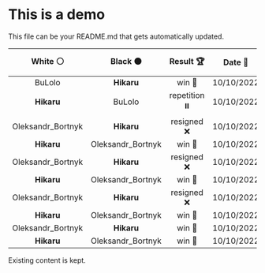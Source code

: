 # This is a demo

This file can be your README.md that gets automatically updated.

<!--START_SECTION:chessStats-->
<!-- Automatically generated with https://github.com/Balastrong/chess-stats-action -->

| White ⚪ | Black ⚫ | Result 🏆 | Date 📅 | Position 🗺️ |
|:---:|:---:|:---:|:---:|:---:|
| BuLolo | **Hikaru** | win 🥇 | 10/10/2022 | <a href="http://www.ee.unb.ca/cgi-bin/tervo/fen.pl?select=5b2/8/8/6k1/r5Np/5P1K/8/8 w - -">Link</a> |
| **Hikaru** | BuLolo | repetition ⏸️ | 10/10/2022 | <a href="http://www.ee.unb.ca/cgi-bin/tervo/fen.pl?select=8/5p2/2p3k1/4P1p1/3Pb3/2R1N3/4r1P1/6K1 b - -">Link</a> |
| Oleksandr_Bortnyk | **Hikaru** | resigned ❌ | 10/10/2022 | <a href="http://www.ee.unb.ca/cgi-bin/tervo/fen.pl?select=3k4/5P2/1p3P2/8/p2NKP2/3P4/1P1b4/8 b - -">Link</a> |
| **Hikaru** | Oleksandr_Bortnyk | win 🥇 | 10/10/2022 | <a href="http://www.ee.unb.ca/cgi-bin/tervo/fen.pl?select=8/2K1Q1k1/2PNp1p1/4qpPp/7P/8/8/8 b - -">Link</a> |
| Oleksandr_Bortnyk | **Hikaru** | resigned ❌ | 10/10/2022 | <a href="http://www.ee.unb.ca/cgi-bin/tervo/fen.pl?select=6B1/3RP1p1/5k1p/p7/8/3Pn2P/6PK/r7 b - -">Link</a> |
| **Hikaru** | Oleksandr_Bortnyk | win 🥇 | 10/10/2022 | <a href="http://www.ee.unb.ca/cgi-bin/tervo/fen.pl?select=4r1r1/8/kb2pN1n/p1p1P2p/P1Np1P2/1P4PK/2P5/4R1R1 b - -">Link</a> |
| Oleksandr_Bortnyk | **Hikaru** | resigned ❌ | 10/10/2022 | <a href="http://www.ee.unb.ca/cgi-bin/tervo/fen.pl?select=1rb2Q2/ppb2Rqk/2n5/4p3/3P4/P1N1P2P/1P4P1/6K1 b - -">Link</a> |
| **Hikaru** | Oleksandr_Bortnyk | win 🥇 | 10/10/2022 | <a href="http://www.ee.unb.ca/cgi-bin/tervo/fen.pl?select=8/4n1k1/1p1N2p1/p2P3p/P1QP3P/3K2P1/8/8 b - -">Link</a> |
| Oleksandr_Bortnyk | **Hikaru** | win 🥇 | 10/10/2022 | <a href="http://www.ee.unb.ca/cgi-bin/tervo/fen.pl?select=5k2/1r6/6p1/5p2/5P2/5K2/8/8 w - -">Link</a> |
| **Hikaru** | Oleksandr_Bortnyk | win 🥇 | 10/10/2022 | <a href="http://www.ee.unb.ca/cgi-bin/tervo/fen.pl?select=4r3/8/1p1P2k1/p6p/P2K1RpP/1P4P1/8/8 b - -">Link</a> |

<!--END_SECTION:chessStats-->

Existing content is kept.
